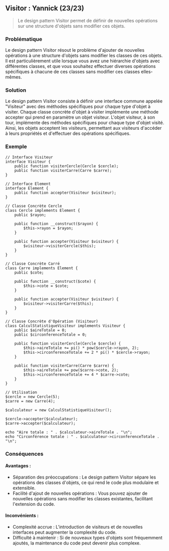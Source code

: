 ## Visitor : Yannick (23/23)

> Le design pattern Visitor permet de définir de nouvelles opérations sur une structure d'objets sans modifier ces objets.

### Problématique

Le design pattern Visitor résout le problème d'ajouter de nouvelles opérations à une structure d'objets sans modifier les classes de ces objets. Il est particulièrement utile lorsque vous avez une hiérarchie d'objets avec différentes classes, et que vous souhaitez effectuer diverses opérations spécifiques à chacune de ces classes sans modifier ces classes elles-mêmes.

### Solution

Le design pattern Visitor consiste à définir une interface commune appelée "Visiteur" avec des méthodes spécifiques pour chaque type d'objet à visiter. Chaque classe concrète d'objet à visiter implémente une méthode accepter qui prend en paramètre un objet visiteur. L'objet visiteur, à son tour, implémente des méthodes spécifiques pour chaque type d'objet visité. Ainsi, les objets acceptent les visiteurs, permettant aux visiteurs d'accéder à leurs propriétés et d'effectuer des opérations spécifiques.

### Exemple

```
// Interface Visiteur
interface Visiteur {
    public function visiterCercle(Cercle $cercle);
    public function visiterCarre(Carre $carre);
}

// Interface Element
interface Element {
    public function accepter(Visiteur $visiteur);
}

// Classe Concrète Cercle
class Cercle implements Element {
    public $rayon;

    public function __construct($rayon) {
        $this->rayon = $rayon;
    }

    public function accepter(Visiteur $visiteur) {
        $visiteur->visiterCercle($this);
    }
}

// Classe Concrète Carré
class Carre implements Element {
    public $cote;

    public function __construct($cote) {
        $this->cote = $cote;
    }

    public function accepter(Visiteur $visiteur) {
        $visiteur->visiterCarre($this);
    }
}

// Classe Concrète d'Opération (Visiteur)
class CalculStatistiqueVisiteur implements Visiteur {
    public $aireTotale = 0;
    public $circonferenceTotale = 0;

    public function visiterCercle(Cercle $cercle) {
        $this->aireTotale += pi() * pow($cercle->rayon, 2);
        $this->circonferenceTotale += 2 * pi() * $cercle->rayon;
    }

    public function visiterCarre(Carre $carre) {
        $this->aireTotale += pow($carre->cote, 2);
        $this->circonferenceTotale += 4 * $carre->cote;
    }
}

// Utilisation
$cercle = new Cercle(5);
$carre = new Carre(4);

$calculateur = new CalculStatistiqueVisiteur();

$cercle->accepter($calculateur);
$carre->accepter($calculateur);

echo "Aire totale : " . $calculateur->aireTotale . "\n";
echo "Circonférence totale : " . $calculateur->circonferenceTotale . "\n";
```

### Conséquences

#### Avantages :

- Séparation des préoccupations : Le design pattern Visitor sépare les opérations des classes d'objets, ce qui rend le code plus modulaire et extensible.
- Facilité d'ajout de nouvelles opérations : Vous pouvez ajouter de nouvelles opérations sans modifier les classes existantes, facilitant l'extension du code.

#### Inconvénients :

- Complexité accrue : L'introduction de visiteurs et de nouvelles interfaces peut augmenter la complexité du code.
- Difficulté à maintenir : Si de nouveaux types d'objets sont fréquemment ajoutés, la maintenance du code peut devenir plus complexe.